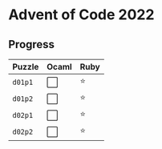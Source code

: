 # Advent of Code 2022

## Progress

| Puzzle  | Ocaml | Ruby |
| ------- | ----- | ---- |
| `d01p1` | ⬜️    | ⭐️   |
| `d01p2` | ⬜️    | ⭐️   |
| `d02p1` | ⬜️    | ⭐️   |
| `d02p2` | ⬜️    | ⭐️   |

